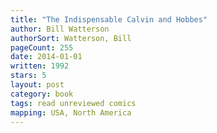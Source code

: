 ```yaml
---
title: "The Indispensable Calvin and Hobbes"
author: Bill Watterson
authorSort: Watterson, Bill
pageCount: 255
date: 2014-01-01
written: 1992
stars: 5
layout: post
category: book
tags: read unreviewed comics
mapping: USA, North America
---
```

